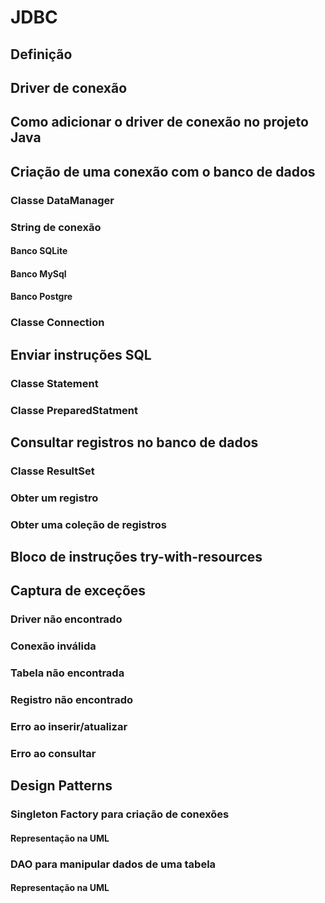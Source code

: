 
# JDBC

## Definição

## Driver de conexão

## Como adicionar o driver de conexão no projeto Java

## Criação de uma conexão com o banco de dados

### Classe DataManager

### String de conexão

#### Banco SQLite

#### Banco MySql

#### Banco Postgre

### Classe Connection

## Enviar instruções SQL

### Classe Statement

### Classe PreparedStatment

## Consultar registros no banco de dados

### Classe ResultSet

### Obter um registro

### Obter uma coleção de registros

## Bloco de instruções try-with-resources

## Captura de exceções

### Driver não encontrado

### Conexão inválida

### Tabela não encontrada

### Registro não encontrado

### Erro ao inserir/atualizar

### Erro ao consultar

## Design Patterns

### Singleton Factory para criação de conexões

#### Representação na UML

### DAO para manipular dados de uma tabela
 
#### Representação na UML
